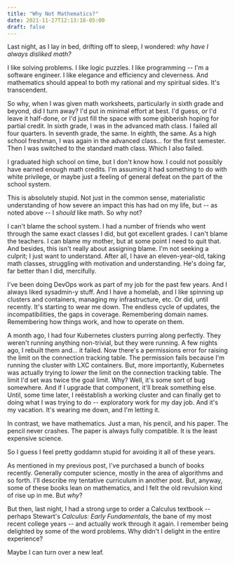 ```yaml
---
title: "Why Not Mathematics?"
date: 2021-11-27T12:13:18-05:00
draft: false
---
```

Last night, as I lay in bed, drifting off to sleep, I wondered: _why have I always disliked math?_

I like solving problems.  I like logic puzzles.  I like programming -- I'm a software engineer.  I like elegance and efficiency and cleverness.  And mathematics should appeal to both my rational and my spiritual sides.  It's transcendent.

So why, when I was given math worksheets, particularly in sixth grade and beyond, did I turn away?  I'd put in minimal effort at best.  I'd guess, or I'd leave it half-done, or I'd just fill the space with some gibberish hoping for partial credit.  In sixth grade, I was in the advanced math class.  I failed all four quarters.  In seventh grade, the same.  In eighth, the same.  As a high school freshman, I was again in the advanced class... for the first semester.  Then I was switched to the standard math class.  Which I also failed.

I graduated high school on time, but I don't know how.  I could not possibly have earned enough math credits.  I'm assuming it had something to do with white privilege, or maybe just a feeling of general defeat on the part of the school system.

This is absolutely stupid.  Not just in the common sense, materialistic understanding of how severe an impact this has had on my life, but -- as noted above -- I _should_ like math.  So why not?

I can't blame the school system.  I had a number of friends who went through the same exact classes I did, but got excellent grades.  I can't blame the teachers.  I can blame my mother, but at some point I need to quit that.  And besides, this isn't really about assigning blame.  I'm not seeking a culprit; I just want to understand.  After all, I have an eleven-year-old, taking math classes, struggling with motivation and understanding.  He's doing far, far better than I did, mercifully.

I've been doing DevOps work as part of my job for the past few years.  And I always liked sysadmin-y stuff.  And I have a homelab, and I like spinning up clusters and containers, managing my infrastructure, etc.  Or did, until recently.  It's starting to wear me down.  The endless cycle of updates, the incompatibilities, the gaps in coverage.  Remembering domain names.  Remembering how things work, and how to operate on them.

A month ago, I had four Kubernetes clusters purring along perfectly.  They weren't running anything non-trivial, but they were running.  A few nights ago, I rebuilt them and... it failed.  Now there's a permissions error for raising the limit on the connection tracking table.  The permission fails because I'm running the cluster with LXC containers.  But, more importantly, Kubernetes was actually trying to _lower_ the limit on the connection tracking table.  The limit I'd set was twice the goal limit.  Why?  Well, it's some sort of bug somewhere.  And if I upgrade that component, it'll break something else.  Until, some time later, I reëstablish a working cluster and can finally get to doing what I was trying to do -- exploratory work for my day job.  And it's my vacation.  It's wearing me down, and I'm letting it.

In contrast, we have mathematics.  Just a man, his pencil, and his paper.  The pencil never crashes.  The paper is always fully compatible.  It is the least expensive science.

So I guess I feel pretty goddamn stupid for avoiding it all of these years.

As mentioned in my previous post, I've purchased a bunch of books recently.  Generally computer science, mostly in the area of algorithms and so forth.  I'll describe my tentative curriculum in another post.  But, anyway, some of these books lean on mathematics, and I felt the old revulsion kind of rise up in me.  But _why_?

But then, last night, I had a strong urge to order a Calculus textbook -- perhaps Stewart's _Calculus: Early Fundamentals_, the bane of my most recent college years -- and actually work through it again.  I remember being delighted by some of the word problems.  Why didn't I delight in the entire experience?

Maybe I can turn over a new leaf.
